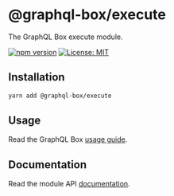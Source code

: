 # @graphql-box/execute

The GraphQL Box execute module.

[![npm version](https://badge.fury.io/js/%40graphql-box%2Fexecute.svg)](https://badge.fury.io/js/%40graphql-box%2Fexecute)
[![License: MIT](https://img.shields.io/badge/License-MIT-yellow.svg)](LICENSE)

## Installation

```bash
yarn add @graphql-box/execute
```

## Usage

Read the GraphQL Box [usage guide](../../README.md#usage).

## Documentation

Read the module API [documentation](docs/README.md).